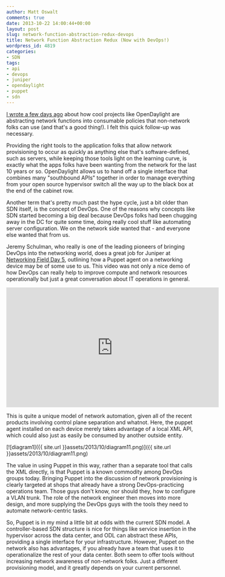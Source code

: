 ```yaml
---
author: Matt Oswalt
comments: true
date: 2013-10-22 14:00:44+00:00
layout: post
slug: network-function-abstraction-redux-devops
title: Network Function Abstraction Redux (Now with DevOps!)
wordpress_id: 4819
categories:
- SDN
tags:
- api
- devops
- juniper
- opendaylight
- puppet
- sdn
---
```


[I wrote a few days ago](https://keepingitclassless.net/2013/10/opendaylight-and-those-pesky-southbound-apis) about how cool projects like OpenDaylight are abstracting network functions into consumable policies that non-network folks can use (and that's a good thing!). I felt this quick follow-up was necessary.

Providing the right tools to the application folks that allow network provisioning to occur as quickly as anything else that's software-defined, such as servers, while keeping those tools light on the learning curve, is exactly what the apps folks have been wanting from the network for the last 10 years or so. OpenDaylight allows us to hand off a single interface that combines many "southbound APIs" together in order to manage everything from your open source hypervisor switch all the way up to the black box at the end of the cabinet row.

Another term that's pretty much past the hype cycle, just a bit older than SDN itself, is the concept of DevOps. One of the reasons why concepts like SDN started becoming a big deal because DevOps folks had been chugging away in the DC for quite some time, doing really cool stuff like automating server configuration. We on the network side wanted that - and everyone else wanted that from us.

Jeremy Schulman, who really is one of the leading pioneers of bringing DevOps into the networking world, does a great job for Juniper at [Networking Field Day 5](http://techfieldday.com/event/nfd5/), outlining how a Puppet agent on a networking device may be of some use to us. This video was not only a nice demo of how DevOps can really help to improve compute and network resources operationally but just a great conversation about IT operations in general.

<div style="text-align: center"><iframe width="560" height="315" src="http://www.youtube.com/embed/NuyamiblDng" frameborder="0" allowfullscreen></iframe></div>

This is quite a unique model of network automation, given all of the recent products involving control plane separation and whatnot. Here, the puppet agent installed on each device merely takes advantage of a local XML API, which could also just as easily be consumed by another outside entity.

[![diagram1]({{ site.url }}assets/2013/10/diagram11.png)]({{ site.url }}assets/2013/10/diagram11.png)

The value in using Puppet in this way, rather than a separate tool that calls the XML directly, is that Puppet is a known commodity among DevOps groups today. Bringing Puppet into the discussion of network provisioning is clearly targeted at shops that already have a strong DevOps-practicing operations team. Those guys don't know, nor should they, how to configure a VLAN trunk. The role of the network engineer then moves into more design, and more supplying the DevOps guys with the tools they need to automate network-centric tasks.

So, Puppet is in my mind a little bit at odds with the current SDN model. A controller-based SDN structure is nice for things like service insertion in the hypervisor across the data center, and ODL can abstract these APIs, providing a single interface for your infrastructure. However, Puppet on the network also has advantages, if you already have a team that uses it to operationalize the rest of your data center. Both seem to offer tools without increasing network awareness of non-network folks. Just a different provisioning model, and it greatly depends on your current personnel.
